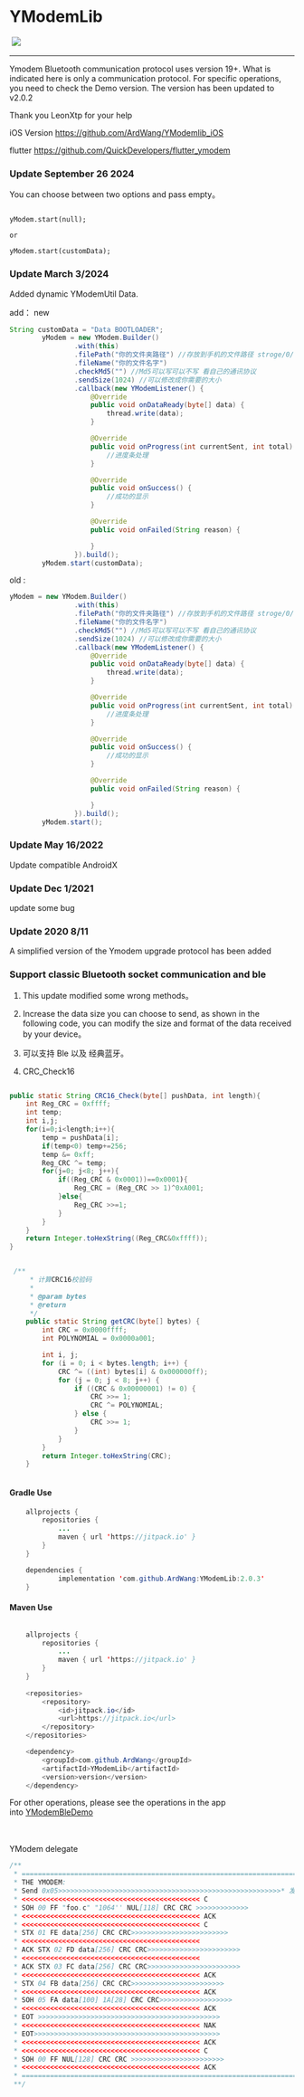 # YModemLib <br>
<a href="https://developer.android.com/index.html" rel="nofollow"><img src="https://camo.githubusercontent.com/4e7c3559fec3db6e04cd6d800d00fe6515f75260/68747470733a2f2f696d672e736869656c64732e696f2f62616467652f706c6174666f726d2d616e64726f69642d627269676874677265656e2e737667" alt="" data-canonical-src="https://img.shields.io/badge/platform-android-brightgreen.svg" style="max-width:100%;"></a> [![](https://jitpack.io/v/ArdWang/YModemLib.svg)](https://jitpack.io/#ArdWang/YModemLib)
<br>

----------------------
Ymodem Bluetooth communication protocol uses version 19+. What is indicated here is only a communication protocol. For specific operations, you need to check the Demo version. The version has been updated to v2.0.2

Thank you LeonXtp for your help

iOS Version https://github.com/ArdWang/YModemlib_iOS

flutter https://github.com/QuickDevelopers/flutter_ymodem

### Update September 26 2024

You can choose between two options and pass empty。

```

yModem.start(null);

or

yModem.start(customData);

```

### Update March 3/2024

Added dynamic YModemUtil Data.

add： new
```java
String customData = "Data BOOTLOADER";
        yModem = new YModem.Builder()
                .with(this)
                .filePath("你的文件夹路径") //存放到手机的文件路径 stroge/0/.../xx.bin 这种路径
                .fileName("你的文件名字")
                .checkMd5("") //Md5可以写可以不写 看自己的通讯协议
                .sendSize(1024) //可以修改成你需要的大小
                .callback(new YModemListener() {
                    @Override
                    public void onDataReady(byte[] data) {
                        thread.write(data);
                    }

                    @Override
                    public void onProgress(int currentSent, int total) {
                        //进度条处理
                    }

                    @Override
                    public void onSuccess() {
                        //成功的显示
                    }

                    @Override
                    public void onFailed(String reason) {

                    }
                }).build();
        yModem.start(customData);

```

old :

```java
yModem = new YModem.Builder()
                .with(this)
                .filePath("你的文件夹路径") //存放到手机的文件路径 stroge/0/.../xx.bin 这种路径
                .fileName("你的文件名字")
                .checkMd5("") //Md5可以写可以不写 看自己的通讯协议
                .sendSize(1024) //可以修改成你需要的大小
                .callback(new YModemListener() {
                    @Override
                    public void onDataReady(byte[] data) {
                        thread.write(data);
                    }

                    @Override
                    public void onProgress(int currentSent, int total) {
                        //进度条处理
                    }

                    @Override
                    public void onSuccess() {
                        //成功的显示
                    }

                    @Override
                    public void onFailed(String reason) {

                    }
                }).build();
        yModem.start();
```



### Update May 16/2022

Update compatible AndroidX

### Update Dec 1/2021

update some bug

### Update 2020 8/11

A simplified version of the Ymodem upgrade protocol has been added


### Support classic Bluetooth socket communication and ble

1. This update modified some wrong methods。

2. Increase the data size you can choose to send, as shown in the following code, you can modify the size and format of the data received by your device。

3. 可以支持 Ble 以及 经典蓝牙。

4. CRC_Check16
```java

public static String CRC16_Check(byte[] pushData, int length){
	int Reg_CRC = 0xffff;
	int temp;
	int i,j;
	for(i=0;i<length;i++){
		temp = pushData[i];
		if(temp<0) temp+=256;
		temp &= 0xff;
		Reg_CRC ^= temp;
		for(j=0; j<8; j++){
			if((Reg_CRC & 0x0001))==0x0001){
				Reg_CRC = (Reg_CRC >> 1)^0xA001;
			}else{
				Reg_CRC >>=1;
			}
		}
	}
	return Integer.toHexString((Reg_CRC&0xffff));
}


 /**
     * 计算CRC16校验码
     *
     * @param bytes
     * @return
     */
    public static String getCRC(byte[] bytes) {
        int CRC = 0x0000ffff;
        int POLYNOMIAL = 0x0000a001;

        int i, j;
        for (i = 0; i < bytes.length; i++) {
            CRC ^= ((int) bytes[i] & 0x000000ff);
            for (j = 0; j < 8; j++) {
                if ((CRC & 0x00000001) != 0) {
                    CRC >>= 1;
                    CRC ^= POLYNOMIAL;
                } else {
                    CRC >>= 1;
                }
            }
        }
        return Integer.toHexString(CRC);
    }



```





#### Gradle Use <br/>

```java
	allprojects {
		repositories {
			...
			maven { url 'https://jitpack.io' }
		}
	}
```


```java
	dependencies {
	        implementation 'com.github.ArdWang:YModemLib:2.0.3'
	}

```

#### Maven Use <br/>

```java

	allprojects {
		repositories {
			...
			maven { url 'https://jitpack.io' }
		}
	}
	
	<repositories>
		<repository>
		    <id>jitpack.io</id>
		    <url>https://jitpack.io</url>
		</repository>
	</repositories>
```

```java
	<dependency>
	    <groupId>com.github.ArdWang</groupId>
	    <artifactId>YModemLib</artifactId>
	    <version>version</version>
	</dependency>

```

For other operations, please see the operations in the app<br/>
into [YModemBleDemo](https://github.com/ArdWang/YModemBleUpdate "悬停显示")

<br><br>
YModem delegate
```java
/**
 * ========================================================================================
 * THE YMODEM:
 * Send 0x05>>>>>>>>>>>>>>>>>>>>>>>>>>>>>>>>>>>>>>>>>>>>>>>>>>>>>>>* 发送0x05
 * <<<<<<<<<<<<<<<<<<<<<<<<<<<<<<<<<<<<<<<<<<<< C
 * SOH 00 FF "foo.c" "1064'' NUL[118] CRC CRC >>>>>>>>>>>>>
 * <<<<<<<<<<<<<<<<<<<<<<<<<<<<<<<<<<<<<<<<<<<< ACK
 * <<<<<<<<<<<<<<<<<<<<<<<<<<<<<<<<<<<<<<<<<<<< C
 * STX 01 FE data[256] CRC CRC>>>>>>>>>>>>>>>>>>>>>>>>
 * <<<<<<<<<<<<<<<<<<<<<<<<<<<<<<<<<<<<<<<<<<<<
 * ACK STX 02 FD data[256] CRC CRC>>>>>>>>>>>>>>>>>>>>>>>
 * <<<<<<<<<<<<<<<<<<<<<<<<<<<<<<<<<<<<<<<<<<<<
 * ACK STX 03 FC data[256] CRC CRC>>>>>>>>>>>>>>>>>>>>>>>
 * <<<<<<<<<<<<<<<<<<<<<<<<<<<<<<<<<<<<<<<<<<<< ACK
 * STX 04 FB data[256] CRC CRC>>>>>>>>>>>>>>>>>>>>>>>
 * <<<<<<<<<<<<<<<<<<<<<<<<<<<<<<<<<<<<<<<<<<<< ACK
 * SOH 05 FA data[100] 1A[28] CRC CRC>>>>>>>>>>>>>>>>>>
 * <<<<<<<<<<<<<<<<<<<<<<<<<<<<<<<<<<<<<<<<<<<< ACK
 * EOT >>>>>>>>>>>>>>>>>>>>>>>>>>>>>>>>>>>>>>>>>>>>>
 * <<<<<<<<<<<<<<<<<<<<<<<<<<<<<<<<<<<<<<<<<<<< NAK
 * EOT>>>>>>>>>>>>>>>>>>>>>>>>>>>>>>>>>>>>>>>>>>>>>>
 * <<<<<<<<<<<<<<<<<<<<<<<<<<<<<<<<<<<<<<<<<<<< ACK
 * <<<<<<<<<<<<<<<<<<<<<<<<<<<<<<<<<<<<<<<<<<<< C
 * SOH 00 FF NUL[128] CRC CRC >>>>>>>>>>>>>>>>>>>>>>>
 * <<<<<<<<<<<<<<<<<<<<<<<<<<<<<<<<<<<<<<<<<<<< ACK
 * ===========================================================================================
 **/

```
